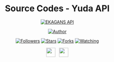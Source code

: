 <div align="center">
 
# Source Codes - Yuda API
<p align="center">
<a href="#"><img title="EKAGANS API" src="https://img.shields.io/badge/EKAGANS Api-blue?colorA=%23ff0000&colorB=%23017e40&style=for-the-badge"></a>
</p>
<p align="center">
<a href="https://github.com/ekadanuarta"><img title="Author" src="https://img.shields.io/badge/Author-DANU GANS-orange.svg?style=for-the-badge&logo=github"></a>
</p>
<p align="center">
<a href="https://github.com/ekadanuarta/followers"><img title="Followers" src="https://img.shields.io/github/followers/ekadanuaeta?color=red&style=flat-square"></a>
<a href="https://github.com/vall29/Api/stargazers/"><img title="Stars" src="https://img.shields.io/github/stars/ekadanuarta/Api?color=blue&style=flat-square"></a>
<a href="https://github.com/ekadanuarta/Api/network/members"><img title="Forks" src="https://img.shields.io/github/forks/ekadanuarta/Api?color=red&style=flat-square"></a>
<a href="https://github.com/vall29/Api/watchers"><img title="Watching" src="https://img.shields.io/github/watchers/ekadanuarta/Api?label=Watchers&color=blue&style=flat-square"></a>
</p>
<p align='center'>
   <a href="https://wa.me/6288221400832"><img height="30" src="https://c.top4top.io/p_1837yybbf0.jpeg"></a>&nbsp;&nbsp;
   <a href="https://instagram.com/ekagans_02"><img height="30" src="https://raw.githubusercontent.com/TobyG74/TobyG74/main/instagram.jpg"></a>
</P>
